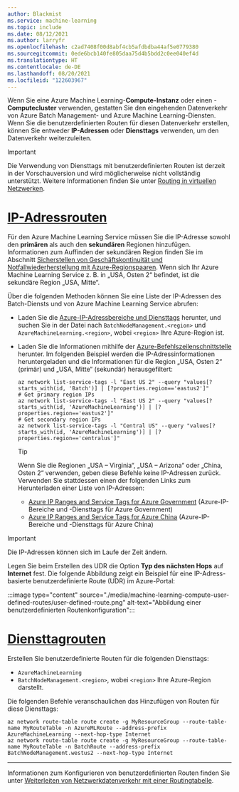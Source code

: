 ```yaml
---
author: Blackmist
ms.service: machine-learning
ms.topic: include
ms.date: 08/12/2021
ms.author: larryfr
ms.openlocfilehash: c2ad7408f00d8abf4cb5afdbdba44af5e0779380
ms.sourcegitcommit: 0ede6bcb140fe805daa75d4b5bdd2c0ee040ef4d
ms.translationtype: HT
ms.contentlocale: de-DE
ms.lasthandoff: 08/20/2021
ms.locfileid: "122603967"
---
```

Wenn Sie eine Azure Machine Learning-__Compute-Instanz__ oder einen -__Computecluster__ verwenden, gestatten Sie den eingehenden Datenverkehr von Azure Batch Management- und Azure Machine Learning-Diensten. Wenn Sie die benutzerdefinierten Routen für diesen Datenverkehr erstellen, können Sie entweder **IP-Adressen** oder **Diensttags** verwenden, um den Datenverkehr weiterzuleiten.

> [!IMPORTANT]
> Die Verwendung von Diensttags mit benutzerdefinierten Routen ist derzeit in der Vorschauversion und wird möglicherweise nicht vollständig unterstützt. Weitere Informationen finden Sie unter [Routing in virtuellen Netzwerken](/azure/virtual-network/virtual-networks-udr-overview#service-tags-for-user-defined-routes-preview).

# <a name="ip-address-routes"></a>[IP-Adressrouten](#tab/ipaddress)

Für den Azure Machine Learning Service müssen Sie die IP-Adresse sowohl den __primären__ als auch den __sekundären__ Regionen hinzufügen. Informationen zum Auffinden der sekundären Region finden Sie im Abschnitt [Sicherstellen von Geschäftskontinuität und Notfallwiederherstellung mit Azure-Regionspaaren](/azure/best-practices-availability-paired-regions#azure-regional-pairs). Wenn sich Ihr Azure Machine Learning Service z. B. in „USA, Osten 2“ befindet, ist die sekundäre Region „USA, Mitte“. 

Über die folgenden Methoden können Sie eine Liste der IP-Adressen des Batch-Diensts und von Azure Machine Learning Service abrufen:

* Laden Sie die [Azure-IP-Adressbereiche und Diensttags](https://www.microsoft.com/download/details.aspx?id=56519) herunter, und suchen Sie in der Datei nach `BatchNodeManagement.<region>` und `AzureMachineLearning.<region>`, wobei `<region>` Ihre Azure-Region ist.

* Laden Sie die Informationen mithilfe der [Azure-Befehlszeilenschnittstelle](/cli/azure/install-azure-cli) herunter. Im folgenden Beispiel werden die IP-Adressinformationen heruntergeladen und die Informationen für die Region „USA, Osten 2“ (primär) und „USA, Mitte“ (sekundär) herausgefiltert:

    ```azurecli-interactive
    az network list-service-tags -l "East US 2" --query "values[?starts_with(id, 'Batch')] | [?properties.region=='eastus2']"
    # Get primary region IPs
    az network list-service-tags -l "East US 2" --query "values[?starts_with(id, 'AzureMachineLearning')] | [?properties.region=='eastus2']"
    # Get secondary region IPs
    az network list-service-tags -l "Central US" --query "values[?starts_with(id, 'AzureMachineLearning')] | [?properties.region=='centralus']"
    ```

    > [!TIP]
    > Wenn Sie die Regionen „USA – Virginia“, „USA – Arizona“ oder „China, Osten 2“ verwenden, geben diese Befehle keine IP-Adressen zurück. Verwenden Sie stattdessen einen der folgenden Links zum Herunterladen einer Liste von IP-Adressen:
    >
    > * [Azure IP Ranges and Service Tags for Azure Government](https://www.microsoft.com/download/details.aspx?id=57063) (Azure-IP-Bereiche und -Diensttags für Azure Government)
    > * [Azure IP Ranges and Service Tags for Azure China](https://www.microsoft.com//download/details.aspx?id=57062) (Azure-IP-Bereiche und -Diensttags für Azure China)

> [!IMPORTANT]
> Die IP-Adressen können sich im Laufe der Zeit ändern.

Legen Sie beim Erstellen des UDR die Option __Typ des nächsten Hops__ auf __Internet__ fest. Die folgende Abbildung zeigt ein Beispiel für eine IP-Adress-basierte benutzerdefinierte Route (UDR) im Azure-Portal:

:::image type="content" source="./media/machine-learning-compute-user-defined-routes/user-defined-route.png" alt-text="Abbildung einer benutzerdefinierten Routenkonfiguration":::

# <a name="service-tag-routes"></a>[Diensttagrouten](#tab/servicetag)

Erstellen Sie benutzerdefinierte Routen für die folgenden Diensttags:

* `AzureMachineLearning`
* `BatchNodeManagement.<region>`, wobei `<region>` Ihre Azure-Region darstellt.

Die folgenden Befehle veranschaulichen das Hinzufügen von Routen für diese Diensttags:

```azurecli
az network route-table route create -g MyResourceGroup --route-table-name MyRouteTable -n AzureMLRoute --address-prefix AzureMachineLearning --next-hop-type Internet
az network route-table route create -g MyResourceGroup --route-table-name MyRouteTable -n BatchRoute --address-prefix BatchNodeManagement.westus2 --next-hop-type Internet
```

---

Informationen zum Konfigurieren von benutzerdefinierten Routen finden Sie unter [Weiterleiten von Netzwerkdatenverkehr mit einer Routingtabelle](/azure/virtual-network/tutorial-create-route-table-portal).